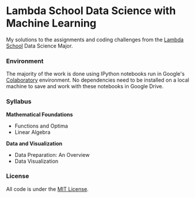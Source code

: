 # Lambda School Data Science with Machine Learning

My solutions to the assignments and coding challenges from the [Lambda School](https://lambdaschool.com/) Data Science Major.

### Environment

The majority of the work is done using IPython notebooks run in Google's [Colaboratory](https://colab.research.google.com/notebooks/welcome.ipynb) environment. No dependencies need to be installed on a local machine to save and work with these notebooks in Google Drive.

### Syllabus

__Mathematical Foundations__
* Functions and Optima
* Linear Algebra

__Data and Visualization__
* Data Preparation: An Overview
* Data Visualization

### License

All code is under the [MIT License](https://opensource.org/licenses/MIT).